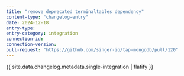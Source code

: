 ```yaml
---
title: "remove deprecated terminaltables dependency"
content-type: "changelog-entry"
date: 2024-12-18
entry-type: 
entry-category: integration
connection-id: 
connection-version: 
pull-request: "https://github.com/singer-io/tap-mongodb/pull/120"
---
```

{{ site.data.changelog.metadata.single-integration | flatify }}